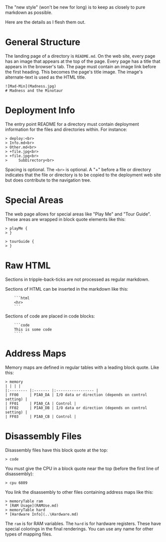 The "new style" (won't be new for long) is to keep as closely to pure markdown as possible.

Here are the details as I flesh them out.

# General Structure

The landing page of a directory is `README.md`. On the web site, every page has an image that appears at the top of the page. Every 
page has a title that appears in the browser's tab. The page must contain an image link before the first heading. This becomes the page's title image. 
The image's alternate-text is used as the HTML title.

```
![Mad-Min](Madness.jpg)
# Madness and the Minotaur
```

# Deployment Info

The entry point README for a directory must contain deployment information for the files and directories within. For instance:

```
> deploy:<br>
> Info.md<br>
> Other.md<br>
> +file.jpg<br>
> +file.jpg<br>
>     SubDirectory<br>
```

Spacing is optional. The `<br>` is optional. A "+" before a file or directory indicates that the file or directory is to be copied to the
deployment web site but does contribute to the navigation tree.

# Special Areas

The web page allows for special areas like "Play Me" and "Tour Guide". These areas are wrapped in block quote elements like this:

```
> playMe {
> }

> tourGuide {
> }
```

# Raw HTML
Sections in tripple-back-ticks are not processed as regular markdown. 

Sections of HTML can be inserted in the markdown like this:
```
    ```html
    <hr>    
    ```
```

Sections of code are placed in code blocks:
```
    ```code
    This is some code
    ````
```

# Address Maps

Memory maps are defined in regular tables with a leading block quote. Like this:
```
> memory
| | | |
|:-------- |:------- |:----------------- |
| FF00     | PIA0_DA | I/O data or direction (depends on control setting) |
| FF01     | PIA0_CA | Control |
| FF02     | PIA0_DB | I/O data or direction (depends on control setting) |
| FF03     | PIA0_CB | Control |
```

# Disassembly Files

Disassembly files have this block quote at the top:
```
> code
```

You must give the CPU in a block quote near the top (before the first line of disassembly):
```
> cpu 6809
```

You link the disassembly to other files containing address maps like this:
```
> memoryTable ram  
* [RAM Usage](RAMUse.md)
> memoryTable hard 
* [Hardware Info](..\Hardware.md)
```

The `ram` is for RAM variables. The `hard` is for hardware registers. These have special colorings in the final
renderings. You can use any name for other types of mapping files.
